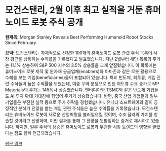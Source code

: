 # 모건스탠리, 2월 이후 최고 실적을 거둔 휴머노이드 로봇 주식 공개

**원제목:** Morgan Stanley Reveals Best Performing Humanoid Robot Stocks Since February

**요약:** 모건스탠리는 자체적으로 선정한 100개의 휴머노이드 로봇 관련 주식 목록이 시장 평균을 상회하는 수익률을 기록했다고 발표했습니다.  지난 2월부터 해당 목록의 주가는 11.1% 상승하여 S&P 500 지수의 3.5% 상승률을 크게 앞질렀습니다.  이 목록에는 휴머노이드 로봇 제작 및 원자재 공급업체(enablers)와 아마존과 같은 로봇 활용으로 수혜를 보는 기업(beneficiaries)들이 포함되어 있습니다.  특히 반도체, 희토류, 게임 관련 주식들이 높은 수익률을 보였는데,  미중 무역 분쟁으로 인한 희토류 수요 증가로 MP Materials의 주가는 145%나 상승했습니다.  엔비디아와 TSMC와 같은 반도체 기업들도 AI 투자 확대 기대감에 힘입어 주가가 상승했습니다.  반면, 중국 산업 기업들과 일부 기업들은 부진한 실적 등으로 주가 하락을 경험했습니다. 유니티 소프트웨어와 같이 긍정적인 분석가 전망을 받는 게임 관련 주식들은 높은 수익률을 기록했습니다.  모건스탠리는 휴머노이드 로봇이 새로운 산업혁명을 불러일으킬 것이며, 수조 달러의 가치를 창출할 것이라고 전망하며, 이번 결과를 통해 그 전망을 뒷받침하는 증거로 제시하고 있습니다.  하지만,  일부 주식의 상승은 휴머노이드 로봇과 무관한 시장 트렌드의 영향을 받았다는 점도 함께 언급되었습니다.

[원문 링크](https://wccftech.com/morgan-stanley-reveals-best-performing-humanoid-robot-stocks-since-february/)
